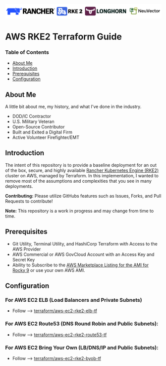 ![rancher-long-banner](images/rgs-banner-rounded.png)

# AWS RKE2 Terraform Guide

### Table of Contents
* [About Me](#about-me)
* [Introduction](#introduction)
* [Prerequisites](#prerequisites)
* [Configuration](#configuration)

## About Me
A little bit about me, my history, and what I've done in the industry.
- DOD/IC Contractor
- U.S. Military Veteran
- Open-Source Contributor
- Built and Exited a Digital Firm
- Active Volunteer Firefighter/EMT

## Introduction
The intent of this repository is to provide a baseline deployment for an out of the box, secure, and highly available [Rancher Kubernetes Engine (RKE2)](https://docs.rke2.io) cluster on AWS, managed by Terraform. In this implementation, I wanted to remove most of the assumptions and complexities that you see in many deployments.

**Contributing:** Please utilize GitHubs features such as Issues, Forks, and Pull Requests to contribute!

**Note:** This repository is a work in progress and may change from time to time.

## Prerequisites
* Git Utility, Terminal Utility, and HashiCorp Terraform with Access to the AWS Provider
* AWS Commercial or AWS GovCloud Account with an Access Key and Secret Key
* Ability to Subscribe to the [AWS Marketplace Listing for the AMI for Rocky 9](https://aws.amazon.com/marketplace/pp/prodview-ygp66mwgbl2ii) or use your own AWS AMI.

## Configuration

### For AWS EC2 ELB (Load Balancers and Private Subnets)
* Follow --> [terraform/aws-ec2-rke2-elb-tf](terraform/aws-ec2-rke2-elb-tf/README.md)

### For AWS EC2 Route53 (DNS Round Robin and Public Subnets):
* Follow --> [terraform/aws-ec2-rke2-route53-tf](terraform/aws-ec2-rke2-route53-tf/README.MD)

### For AWS EC2 Bring Your Own (LB/DNS/IP and Public Subnets):
* Follow --> [terraform/aws-ec2-rke2-byob-tf](terraform/aws-ec2-rke2-byob-tf/README.md)